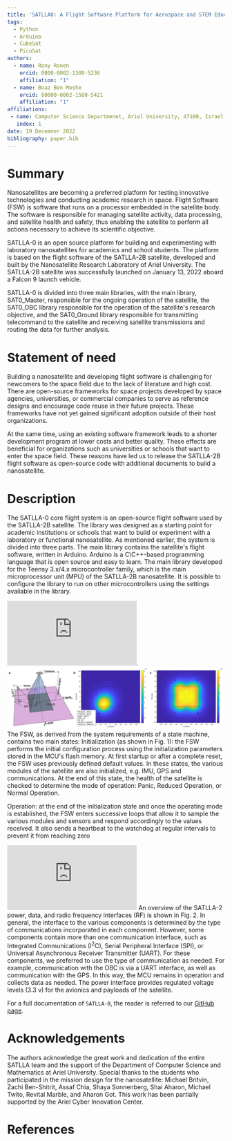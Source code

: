 ```yaml
---
title: 'SATLLA0: A Flight Software Platform for Aerospace and STEM Education'
tags:
  - Python
  - Arduino
  - CubeSat
  - PicoSat
authors:
  - name: Rony Ronen
    orcid: 0000-0002-1300-5236
    affiliation: "1"
  - name: Boaz Ben Moshe
    orcid: 00000-0002-1580-5421
    affiliation: "1"
affiliations:
 - name: Computer Science Departmenet, Ariel University, 47100, Israel
   index: 1
date: 19 Decemner 2022
bibliography: paper.bib
---
```


# Summary
Nanosatellites are becoming a preferred platform for testing innovative technologies and conducting academic research in space. Flight Software (FSW) is software that runs on a processor embedded in the satellite body. The software is responsible for managing satellite activity, data processing, and satellite health and safety, thus enabling the satellite to perform all actions necessary to achieve its scientific objective. 

SATLLA-0 is an open source platform for building and experimenting with laboratory nanosatellites for academics and school students. The platform is based on the flight software of the SATLLA-2B satellite, developed and built by the Nanosatellite Research Laboratory of Ariel University. The SATLLA-2B satellite was successfully launched on January 13, 2022 aboard a Falcon 9 launch vehicle.

SATLLA-0 is divided into three main libraries, with the main library, SAT0_Master, responsible for the ongoing operation of the satellite, the SAT0_OBC library responsible for the operation of the satellite's research objective, and the SAT0_Ground library responsible for transmitting telecommand to the satellite and receiving satellite transmissions and routing the data for further analysis. 

# Statement of need

Building a nanosatellite and developing flight software is challenging for newcomers to the space field due to the lack of literature and high cost. There are open-source frameworks for space projects developed by space agencies, universities, or commercial companies to serve as reference designs and encourage code reuse in their future projects. These frameworks have not yet gained significant adoption outside of their host organizations.

At the same time, using an existing software framework leads to a shorter development program at lower costs and better quality. These effects are beneficial for organizations such as universities or schools that want to enter the space field. These reasons have led us to release the SATLLA-2B flight software as open-source code with additional documents to build a nanosatellite.

# Description

The SATLLA-0 core flight system is an open-source flight software used by the SATLLA-2B satellite. The library was designed as a starting point for academic institutions or schools that want to build or experiment with a laboratory or functional nanosatellite. As mentioned earlier, the system is divided into three parts. The main library contains the satellite's flight software, written in Arduino. Arduino is a C\C++-based programming language that is open source and easy to learn. The main library developed for the Teensy 3.x/4.x microcontroller family, which is the main microprocessor unit (MPU) of the SATLLA-2B nanosatellite. It is possible to configure the library to run on other microcontrollers using the settings available in the library.

![](https://github.com/kcglab/satllazero/blob/main/paper/figure1_1.pdf).
![](https://raw.githubusercontent.com/adrena-lab/Optimising-Light-Source-Positioning/Code/Figures/Figure1-1.png)
The FSW, as derived from the system requirements of a state machine, contains two main states:
Initialization (as shown in Fig. 1): the FSW performs the initial configuration process using the initialization parameters stored in the MCU's flash memory. At first startup or after a complete reset, the FSW uses previously defined default values. In these states, the various modules of the satellite are also initialized, e.g. IMU, GPS and communications. At the end of this state, the health of the satellite is checked to determine the mode of operation: Panic, Reduced Operation, or Normal Operation.

Operation: at the end of the initialization state and once the operating mode is established, the FSW enters successive loops that allow it to sample the various modules and sensors and respond accordingly to the values received. It also sends a heartbeat to the watchdog at regular intervals to prevent it from reaching zero

![](https://github.com/kcglab/satllazero/blob/main/paper/figure2_1.pdf)
An overview of the SATLLA-2 power, data, and radio frequency interfaces (RF) is shown in Fig. 2. In general, the interface to the various components is determined by the type of communications incorporated in each component. However, some components contain more than one communication interface, such as Integrated Communications (I$^2$C), Serial Peripheral Interface (SPI), or Universal Asynchronous Receiver Transmitter (UART). For these components, we preferred to use the type of communication as needed. For example, communication with the OBC is via a UART interface, as well as communication with the GPS. In this way, the MCU remains in operation and collects data as needed. The power interface provides regulated voltage levels (3.3 v) for the avionics and payloads of the satellite.


For a full documentation of `SATLLA-0`, the reader is referred to our [GitHub page](https://github.com/kcglab/satllazero).

# Acknowledgements

The authors acknowledge the great work and dedication of the entire SATLLA team and the support of the Department of Computer Science and Mathematics at Ariel University. Special thanks to the students who participated in the mission design for the nanosatellite: Michael Britvin, Zachi Ben-Shitrit, Assaf Chia, Shaya Sonnenberg, Shai Aharon, Michael Twito, Revital Marble, and Aharon Got. This work has been partially supported by the Ariel Cyber Innovation Center.

# References
